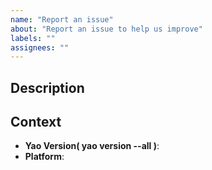 ```yaml
---
name: "Report an issue"
about: "Report an issue to help us improve"
labels: ""
assignees: ""
---
```


## Description

## Context

- **Yao Version( yao version --all )**:
- **Platform**:
